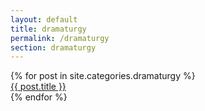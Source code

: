 ```yaml
---
layout: default
title: dramaturgy
permalink: /dramaturgy
section: dramaturgy
---
```


<div class="blog-container">
  {% for post in site.categories.dramaturgy %}
    <section class="{{ post.categories }}" id="{{ post.categories }}">
      <div class="section-container blog-scroll">
        <!-- <div class="{{ post.categories }}"> -->
        <div class="blog-content">
          <a href="{{ post.url }}" class="post-url"> </a>
            <img src="{{- post.image | relative_url -}}" alt="" class="post-featured-images">
         <div><a href="{{ post.url }}" class="blog-title">{{ post.title }}</a></div>
        </div>
      </div>
    </section>
  {% endfor %}
</div>
